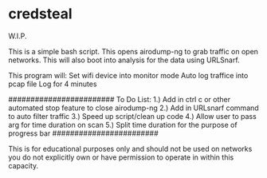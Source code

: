 # credsteal

W.I.P.

This is a simple bash script. This opens airodump-ng to grab traffic on open networks. This will also boot into analysis for the data using URLSnarf.

This program will: 
Set wifi device into monitor mode
Auto log traffice into pcap file
Log for 4 minutes

########################
To Do List:
  1.) Add in ctrl c or other automated stop feature to close airodump-ng
  2.) Add in URLsnarf command to auto filter traffic
  3.) Speed up script/clean up code
  4.) Allow user to pass arg for time duration on scan
  5.) Split time duration for the purpose of progress bar
########################

This is for educational purposes only and should not be used on networks you do not explicitly own or have permission to operate in within this capacity.
